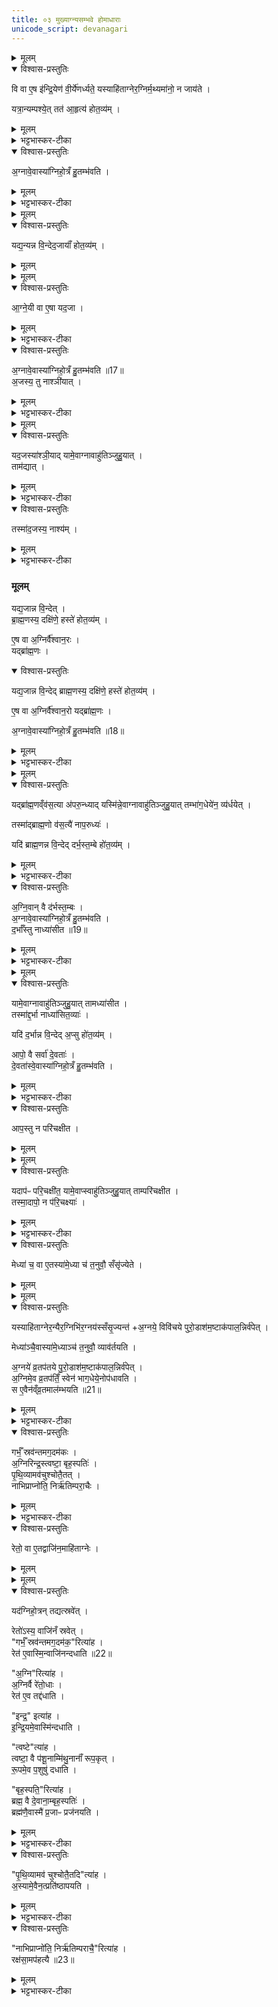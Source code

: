 ```yaml
---
title: ०३ मुख्याग्न्यसम्भवे होमाधाराः
unicode_script: devanagari
---
```



<details><summary>मूलम्</summary>

वि वा ए॒ष इ॑न्द्रि॒येण॑ वी॒र्ये॑णर्ध्यते ।  
यस्याहि॑ताग्नेर॒ग्निर्म॒थ्यमा॑नो॒ न जाय॑ते ।  
यत्रा॒न्यम्पश्ये॑त् ।  
तत॑ आ॒हृत्य॑ होत॒व्य॑म् ।  
</details>

<details open><summary>विश्वास-प्रस्तुतिः</summary>

वि वा ए॒ष इ॑न्द्रि॒येण॑ वी॒र्ये॑णर्ध्यते॒ यस्याहि॑ताग्नेर॒ग्निर्म॒थ्यमा॑नो॒ न जाय॑ते ।  

यत्रा॒न्यम्पश्ये॒त्  तत॑ आ॒हृत्य॑ होत॒व्य॑म् ।  
</details>

<details><summary>मूलम्</summary>

वि वा ए॒ष इ॑न्द्रि॒येण॑ वी॒र्ये॑णर्ध्यते॒ यस्याहि॑ताग्नेर॒ग्निर्म॒थ्यमा॑नो॒ न जाय॑ते ।  

यत्रा॒न्यम्पश्ये॒त्  तत॑ आ॒हृत्य॑ होत॒व्य॑म् ।  
</details>

<details><summary>भट्टभास्कर-टीका</summary>

1वि वा इत्यादि ॥ यस्याहिताग्नेर्मथने कर्तव्ये सति अग्निर्मथ्यमानो न जायते स एष इन्द्रियेण वीर्येण व्यृद्ध्यते विहीनो भवति । तत्राग्निहोत्रकालसन्निकर्षे चेत् कंचिदप्यन्यमाहृत्य जुहुयात् अग्निहोत्रं शीघ्रम् । अथात्वरमाणः पुनर्मन्थेत् ।  
</details>

<details open><summary>विश्वास-प्रस्तुतिः</summary>

अ॒ग्नावे॒वास्या॑ग्निहो॒त्रँ हु॒तम्भ॑वति ।  
</details>

<details><summary>मूलम्</summary>

अ॒ग्नावे॒वास्या॑ग्निहो॒त्रँ हु॒तम्भ॑वति ।  
</details>

<details><summary>भट्टभास्कर-टीका</summary>

एवं कृते अग्नावेव मुख्येऽग्निहोत्रं हुतं भवति ॥
</details>


<details><summary>मूलम्</summary>

यद्य॒न्यन्न वि॒न्देत् ।  
अ॒जायाँ॑ होत॒व्य॑म् ।  
</details>

<details open><summary>विश्वास-प्रस्तुतिः</summary>

यद्य॒न्यन्न वि॒न्देद॒जायाँ॑ होत॒व्य॑म् ।  
</details>

<details><summary>मूलम्</summary>

यद्य॒न्यन्न वि॒न्देद॒जायाँ॑ होत॒व्य॑म् ।  
</details>


<details><summary>मूलम्</summary>

आ॒ग्ने॒यी वा ए॒षा ।  
यद॒जा ।  
</details>

<details open><summary>विश्वास-प्रस्तुतिः</summary>

आ॒ग्ने॒यी वा ए॒षा यद॒जा ।  
</details>

<details><summary>मूलम्</summary>

आ॒ग्ने॒यी वा ए॒षा यद॒जा ।  
</details>

<details><summary>भट्टभास्कर-टीका</summary>

2अन्यस्याग्नेरलाभे अजायां होतव्यं दक्षिणे कर्णे । तस्या आग्नेयत्वात् ।  
</details>

<details open><summary>विश्वास-प्रस्तुतिः</summary>

अ॒ग्नावे॒वास्या॑ग्निहो॒त्रँ हु॒तम्भ॑वति ॥17॥  
अ॒जस्य॒ तु नाश्ञी॑यात् ।  
</details>

<details><summary>मूलम्</summary>

अ॒ग्नावे॒वास्या॑ग्निहो॒त्रँ हु॒तम्भ॑वति ॥17॥  
अ॒जस्य॒ तु नाश्ञी॑यात् ।  
</details>

<details><summary>भट्टभास्कर-टीका</summary>

एवं कृतेऽग्नावेव हुतं भवति । किन्तु तत ऊर्ध्वं अजस्य नाश्नीयात् । कर्मणि षष्ठीं ।  
</details>


<details><summary>मूलम्</summary>

यद॒जस्या॑श्ञी॒यात् ।  
यामे॒वाग्नावाहु॑तिञ्जुहु॒यात् ।  
ताम॑द्यात् ।  
</details>

<details open><summary>विश्वास-प्रस्तुतिः</summary>

यद॒जस्या॑श्ञी॒याद् यामे॒वाग्नावाहु॑तिञ्जुहु॒यात् ।  
ताम॑द्यात् ।  
</details>

<details><summary>मूलम्</summary>

यद॒जस्या॑श्ञी॒याद् यामे॒वाग्नावाहु॑तिञ्जुहु॒यात् ।  
ताम॑द्यात् ।  
</details>

<details><summary>भट्टभास्कर-टीका</summary>

यद्यश्नीयात् या त्वग्रौ अन्याऽप्याहुतिः साऽप्यनेन भक्षिता स्यात् ।  
</details>

<details open><summary>विश्वास-प्रस्तुतिः</summary>

तस्मा॑द॒जस्य॒ नाश्य॑म् ।  
</details>

<details><summary>मूलम्</summary>

तस्मा॑द॒जस्य॒ नाश्य॑म् ।  
</details>

<details><summary>भट्टभास्कर-टीका</summary>

तस्मादजं नाश्नीयात् ॥
</details>

### मूलम्‌
यद्य॒जान्न वि॒न्देत् ।  
ब्रा॒ह्म॒णस्य॒ दक्षि॑णे॒ हस्ते॑ होत॒व्य॑म् ।  

ए॒ष वा अ॒ग्निर्वै॑श्वान॒रः ।  
यद्ब्रा॑ह्म॒णः ।  
<details open><summary>विश्वास-प्रस्तुतिः</summary>

यद्य॒जान्न वि॒न्देद् ब्राह्म॒णस्य॒ दक्षि॑णे॒ हस्ते॑ होत॒व्य॑म् ।  

ए॒ष वा अ॒ग्निर्वै॑श्वान॒रो  यद्ब्रा॑ह्म॒णः ।  

अ॒ग्नावे॒वास्या॑ग्निहो॒त्रँ हु॒तम्भ॑वति ॥18॥  
</details>

<details><summary>मूलम्</summary>

यद्य॒जान्न वि॒न्देद् ब्राह्म॒णस्य॒ दक्षि॑णे॒ हस्ते॑ होत॒व्य॑म् ।  

ए॒ष वा अ॒ग्निर्वै॑श्वान॒रो  यद्ब्रा॑ह्म॒णः ।  

अ॒ग्नावे॒वास्या॑ग्निहो॒त्रँ हु॒तम्भ॑वति ॥18॥  
</details>

<details><summary>भट्टभास्कर-टीका</summary>

3अजाया अलाभे तु ब्राह्मणस्य दक्षिणे हस्ते होतव्यम्, स्वयं वेश्वानरोऽग्निः ब्राह्मणः । गतमन्यत्  ।
</details>


<details><summary>मूलम्</summary>

ब्रा॒ह्म॒णन्तु व॑स॒त्यै॑ नाप॑रुन्ध्यात् ।  

यद्ब्रा॑ह्म॒णव्ँव॑स॒त्या अ॑परु॒न्ध्यात् ।  
यस्मि॑न्ने॒वाग्नावाहु॑तिञ्जुहु॒यात् ।  
तम्भा॑ग॒धेये॑न॒ व्य॑र्धयेत् ।  

तस्मा॑द्ब्राह्म॒णो व॑स॒त्यै॑ नाप॒रुध्यः॑ ।  

यदि॑ ब्राह्म॒णन्न वि॒न्देत् ।  
द॒र्भ॒स्त॒म्बे हो॑त॒व्य॑म् ।  
</details>

<details open><summary>विश्वास-प्रस्तुतिः</summary>

यद्ब्रा॑ह्म॒णव्ँव॑स॒त्या अ॑परु॒न्ध्याद् यस्मि॑न्ने॒वाग्नावाहु॑तिञ्जुहु॒यात् तम्भा॑ग॒धेये॑न॒ व्य॑र्धयेत् ।  

तस्मा॑द्ब्राह्म॒णो व॑स॒त्यै॑ नाप॒रुध्यः॑ ।  

यदि॑ ब्राह्म॒णन्न वि॒न्देद् दर्भ॒स्त॒म्बे हो॑त॒व्य॑म् ।  
</details>

<details><summary>मूलम्</summary>

यद्ब्रा॑ह्म॒णव्ँव॑स॒त्या अ॑परु॒न्ध्याद् यस्मि॑न्ने॒वाग्नावाहु॑तिञ्जुहु॒यात् तम्भा॑ग॒धेये॑न॒ व्य॑र्धयेत् ।  

तस्मा॑द्ब्राह्म॒णो व॑स॒त्यै॑ नाप॒रुध्यः॑ ।  

यदि॑ ब्राह्म॒णन्न वि॒न्देद् दर्भ॒स्त॒म्बे हो॑त॒व्य॑म् ।  
</details>

<details><summary>भट्टभास्कर-टीका</summary>

ततः परन्तु ब्राह्मणं वसतिकामं ततो नापरुन्ध्यात् न प्रत्याचक्षीत । अपरोद्धा तु यस्मिन्नग्नौ अन्या आहुतिः हुता तमपि विहीनभागं कुर्यात्, तस्मान्नापरोध्यः । छान्दसः क्यप् ॥
</details>

<details open><summary>विश्वास-प्रस्तुतिः</summary>

अ॒ग्नि॒वान् वै द॑र्भस्त॒म्बः ।  
अ॒ग्नावे॒वास्या॑ग्निहो॒त्रँ हु॒तम्भ॑वति ।  
द॒र्भाँस्तु नाध्या॑सीत ॥19॥
</details>

<details><summary>मूलम्</summary>

अ॒ग्नि॒वान् वै द॑र्भस्त॒म्बः ।  
अ॒ग्नावे॒वास्या॑ग्निहो॒त्रँ हु॒तम्भ॑वति ।  
द॒र्भाँस्तु नाध्या॑सीत ॥19॥
</details>

<details><summary>भट्टभास्कर-टीका</summary>

4ब्राह्मणालाभे दर्भस्तम्बे होतव्यम् । अग्निवानिति । 'छन्दसीरः' इति मतो वत्वम् । दर्भाध्यासने सर्वस्याहुतिमध्यासिता स्यात् ॥
</details>


<details><summary>मूलम्</summary>

यामे॒वाग्नावाहु॑तिञ्जुहु॒यात् ।  
तामध्या॑सीत ।  
तस्मा॑द्द॒र्भा नाध्या॑सित॒व्याः॑ ।  

यदि॑ द॒र्भान्न वि॒न्देत् ।  
अ॒प्सु हो॑त॒व्य॑म् ।   

आपो॒ वै सर्वा॑ दे॒वताः॑ ।  
दे॒वता॑स्वे॒वास्या॑ग्निहो॒त्रँ हु॒तम्भ॑वति ।  
</details>

<details open><summary>विश्वास-प्रस्तुतिः</summary>

यामे॒वाग्नावाहु॑तिञ्जुहु॒यात्  तामध्या॑सीत ।  
तस्मा॑द्द॒र्भा नाध्या॑सित॒व्याः॑ ।  

यदि॑ द॒र्भान्न वि॒न्देद् अ॒प्सु हो॑त॒व्य॑म् ।  

आपो॒ वै सर्वा॑ दे॒वताः॑ ।  
दे॒वता॑स्वे॒वास्या॑ग्निहो॒त्रँ हु॒तम्भ॑वति ।  
</details>

<details><summary>मूलम्</summary>

यामे॒वाग्नावाहु॑तिञ्जुहु॒यात्  तामध्या॑सीत ।  
तस्मा॑द्द॒र्भा नाध्या॑सित॒व्याः॑ ।  

यदि॑ द॒र्भान्न वि॒न्देद् अ॒प्सु हो॑त॒व्य॑म् ।  

आपो॒ वै सर्वा॑ दे॒वताः॑ ।  
दे॒वता॑स्वे॒वास्या॑ग्निहो॒त्रँ हु॒तम्भ॑वति ।  
</details>

<details><summary>भट्टभास्कर-टीका</summary>

5दर्भाभावे अप्सु होतव्यं, अग्नेस्सर्वदेवतात्मकत्वात् सर्वदेवतात्मिकास्वप्सु हुतं अग्नावेव हुतं भवति ।  
</details>

<details open><summary>विश्वास-प्रस्तुतिः</summary>

आप॒स्तु न परि॑चक्षीत ।  
</details>

<details><summary>मूलम्</summary>

आप॒स्तु न परि॑चक्षीत ।  
</details>


<details><summary>मूलम्</summary>

यदाप॑ᳶ परि॒चक्षी॑त ॥20॥  
यामे॒वाप्स्वाहु॑तिञ्जुहु॒यात् ।  
ताम्परि॑चक्षीत ।  
</details>

<details open><summary>विश्वास-प्रस्तुतिः</summary>

यदाप॑ᳶ परि॒चक्षी॑त॒ यामे॒वाप्स्वाहु॑तिञ्जुहु॒यात् ताम्परि॑चक्षीत ।   
तस्मा॒दापो॒ न प॑रि॒चक्ष्याः॑ ।  
</details>

<details><summary>मूलम्</summary>

यदाप॑ᳶ परि॒चक्षी॑त॒ यामे॒वाप्स्वाहु॑तिञ्जुहु॒यात् ताम्परि॑चक्षीत ।   
तस्मा॒दापो॒ न प॑रि॒चक्ष्याः॑ ।  
</details>

<details><summary>भट्टभास्कर-टीका</summary>

न परिचक्षीतेति, सर्वत्र प्राप्तावेकदेशवर्जनं परिसंख्या, यथा इमा भोजनीया इति, तां न कुर्यात् । अन्यथा अप्सु कृतां सर्वामप्याहुतिं परिचक्षीत । परिचक्ष्या इति 'छन्दस्युभयथा' इति ण्यतः सार्वधातुकत्वात् ख्याञादेशाभावः । सांवत्सरिकाण्येतानि व्रतानीत्याश्मरथ्यः, यावज्जीवमित्यालेखनः ॥
</details>

<details open><summary>विश्वास-प्रस्तुतिः</summary>

मेध्या॑ च॒ वा ए॒तस्या॑मे॒ध्या च॑ त॒नुवौ॒ सँसृ॑ज्येते ।  
</details>

<details><summary>मूलम्</summary>

मेध्या॑ च॒ वा ए॒तस्या॑मे॒ध्या च॑ त॒नुवौ॒ सँसृ॑ज्येते ।  
</details>


<details><summary>मूलम्</summary>

यस्याहि॑ताग्नेर॒न्यैर॒ग्निभि॑र॒ग्नय॑स्सँसृ॒ज्यन्ते॑ ।  
अ॒ग्नये॒ विवि॑चये पुरो॒डाश॑म॒ष्टाक॑पाल॒न्निर्व॑पेत् ।  
</details>

<details open><summary>विश्वास-प्रस्तुतिः</summary>

यस्याहि॑ताग्नेर॒न्यैर॒ग्निभि॑र॒ग्नय॑स्सँसृ॒ज्यन्त॑ +अ॒ग्नये॒ विवि॑चये पुरो॒डाश॑म॒ष्टाक॑पाल॒न्निर्व॑पेत् ।  

मेध्या॑ञ्चै॒वास्या॑मे॒ध्याञ्च॑ त॒नुवौ॒ व्याव॑र्तयति ।  

अ॒ग्नये॑ व्र॒तप॑तये पु॒रो॒डाश॑म॒ष्टाक॑पाल॒न्निर्व॑पेत् ।  
अ॒ग्निमे॒व व्र॒तप॑तिँ॒ स्वेन॑ भाग॒धेये॒नोप॑धावति ।  
स ए॒वैन॑व्ँव्र॒तमाल॑म्भयति ॥21॥  
</details>

<details><summary>मूलम्</summary>

यस्याहि॑ताग्नेर॒न्यैर॒ग्निभि॑र॒ग्नय॑स्सँसृ॒ज्यन्त॑ +अ॒ग्नये॒ विवि॑चये पुरो॒डाश॑म॒ष्टाक॑पाल॒न्निर्व॑पेत् ।  

मेध्या॑ञ्चै॒वास्या॑मे॒ध्याञ्च॑ त॒नुवौ॒ व्याव॑र्तयति ।  

अ॒ग्नये॑ व्र॒तप॑तये पु॒रो॒डाश॑म॒ष्टाक॑पाल॒न्निर्व॑पेत् ।  
अ॒ग्निमे॒व व्र॒तप॑तिँ॒ स्वेन॑ भाग॒धेये॒नोप॑धावति ।  
स ए॒वैन॑व्ँव्र॒तमाल॑म्भयति ॥21॥  
</details>

<details><summary>भट्टभास्कर-टीका</summary>

6मेध्या चेत्यादि । । गतम् ॥ अमेध्येति । 'ययतोश्चातदर्थे' इत्युत्तरपदान्तोदात्तत्वम् । व्रातपतिं द्वितीयमिष्टिं कुर्यात् ॥
</details>

<details open><summary>विश्वास-प्रस्तुतिः</summary>

गर्भँ॒ स्रव॑न्तमग॒दम॑कः ।  
अ॒ग्निरिन्द्र॒स्त्वष्टा॒ बृह॒स्पतिः॑ ।  
पृ॒थि॒व्यामव॑चुश्चोतै॒तत् ।  
नाभिप्राप्नो॑ति॒ निर्ऋ॑तिम्परा॒चैः ।  
</details>

<details><summary>मूलम्</summary>

गर्भँ॒ स्रव॑न्तमग॒दम॑कः ।  
अ॒ग्निरिन्द्र॒स्त्वष्टा॒ बृह॒स्पतिः॑ ।  
पृ॒थि॒व्यामव॑चुश्चोतै॒तत् ।  
नाभिप्राप्नो॑ति॒ निर्ऋ॑तिम्परा॒चैः ।  
</details>

<details><summary>भट्टभास्कर-टीका</summary>

7गर्भ स्रवन्तमिति विराजा अग्निहोत्रस्थालीं स्रवन्तीमभिमन्त्रयते ॥ गर्भं गर्भतुल्यं इदं होमद्रव्यं स्रवन्तं स्थानान्निर्गच्छन्तं अगदं अविनाशं अकः करोतु । छान्दसे लुङि 'मन्त्रे घस' इति च्लेर्लुक् । अग्निश्चेन्द्रश्च त्वष्टा च बृहस्पतिश्च । ततः तथाकृते पृथिव्यामेव एतद्द्रव्यं अवचुश्चोत अवक्षरितमस्तु पृथिवीस्थमेव अस्मदर्थं अविनष्टं तिष्ठतु । निर्ऋतिं रक्षः प्रभृतीनि नाभिप्राप्नोति आभिमुख्येन न प्राप्नोतु पराचैः अस्मत्पराङ्मुखम् ॥
</details>

<details open><summary>विश्वास-प्रस्तुतिः</summary>

रेतो॒ वा ए॒तद्वाजि॑न॒माहि॑ताग्नेः ।  
</details>

<details><summary>मूलम्</summary>

रेतो॒ वा ए॒तद्वाजि॑न॒माहि॑ताग्नेः ।  
</details>


<details><summary>मूलम्</summary>

यद॑ग्निहो॒त्रम् ।  
तद्यत्स्रवे॑त् ।  
</details>

<details open><summary>विश्वास-प्रस्तुतिः</summary>

यद॑ग्निहो॒त्रन् तद्यत्स्रवे॑त् ।  

रेतो॑ऽस्य॒ वाजि॑नँ स्रवेत् ।  
"गर्भँ॒ स्रव॑न्तमग॒दम॑क॒"रित्या॑ह ।  
रेत॑ ए॒वास्मि॒न्वाजि॑नन्दधाति ॥22॥  

"अ॒ग्नि"रित्या॑ह ।  
अ॒ग्निर्वै रे॑तो॒धाः ।  
रेत॑ ए॒व तद्द॑धाति ।  

"इन्द्र॒" इत्या॑ह ।  
इ॒न्द्रि॒यमे॒वास्मि॑न्दधाति ।  

"त्वष्टे"त्या॑ह ।  
त्वष्टा॒ वै प॑शू॒नाम्मि॑थु॒नानाँ॑ रूप॒कृत् ।  
रू॒पमे॒व प॒शुषु॑ दधाति ।  

"बृह॒स्पति॒"रित्या॑ह ।  
ब्रह्म॒ वै दे॒वाना॒म्बृह॒स्पतिः॑ ।  
ब्रह्म॑णै॒वास्मै॑ प्र॒जाᳶ प्रज॑नयति ।  
</details>

<details><summary>मूलम्</summary>

यद॑ग्निहो॒त्रन् तद्यत्स्रवे॑त् ।  

रेतो॑ऽस्य॒ वाजि॑नँ स्रवेत् ।  
"गर्भँ॒ स्रव॑न्तमग॒दम॑क॒"रित्या॑ह ।  
रेत॑ ए॒वास्मि॒न्वाजि॑नन्दधाति ॥22॥  

"अ॒ग्नि"रित्या॑ह ।  
अ॒ग्निर्वै रे॑तो॒धाः ।  
रेत॑ ए॒व तद्द॑धाति ।  

"इन्द्र॒" इत्या॑ह ।  
इ॒न्द्रि॒यमे॒वास्मि॑न्दधाति ।  

"त्वष्टे"त्या॑ह ।  
त्वष्टा॒ वै प॑शू॒नाम्मि॑थु॒नानाँ॑ रूप॒कृत् ।  
रू॒पमे॒व प॒शुषु॑ दधाति ।  

"बृह॒स्पति॒"रित्या॑ह ।  
ब्रह्म॒ वै दे॒वाना॒म्बृह॒स्पतिः॑ ।  
ब्रह्म॑णै॒वास्मै॑ प्र॒जाᳶ प्रज॑नयति ।  
</details>

<details><summary>भट्टभास्कर-टीका</summary>

8अत्रैव ब्राह्मणमान्तादनुवाकस्य - रेतो वा इत्यादि ॥ रेतःस्थानीयं वाजिनस्थानीयं चाग्निहोत्रं, पशुनिष्पत्तिहेतुत्वात् । गतमन्यत् ।  
</details>

<details open><summary>विश्वास-प्रस्तुतिः</summary>

"पृ॒थि॒व्यामव॑ चुश्चोतै॒तदि"त्या॑ह ।  
अ॒स्यामे॒वैन॒त्प्रति॑ष्ठापयति ।  
</details>

<details><summary>मूलम्</summary>

"पृ॒थि॒व्यामव॑ चुश्चोतै॒तदि"त्या॑ह ।  
अ॒स्यामे॒वैन॒त्प्रति॑ष्ठापयति ।  
</details>

<details><summary>भट्टभास्कर-टीका</summary>

अस्यामेवेति । अविनष्टमेवार्थं स्थापयति ।  
</details>

<details open><summary>विश्वास-प्रस्तुतिः</summary>

"नाभिप्राप्नो॑ति॒ निर्ऋ॑तिम्पराचै॒"रित्या॑ह ।  
रक्ष॑सा॒मप॑हत्यै ॥23॥  
</details>

<details><summary>मूलम्</summary>

"नाभिप्राप्नो॑ति॒ निर्ऋ॑तिम्पराचै॒"रित्या॑ह ।  
रक्ष॑सा॒मप॑हत्यै ॥23॥  
</details>

<details><summary>भट्टभास्कर-टीका</summary>

रक्षसामिति निर्ऋतिपदं व्याख्यातम् ॥


इति तैत्तिरीयब्राह्मणे तृतीये सप्तमे अच्छिद्रेषु तृतीयोऽनुवाकः ॥  

</details>

